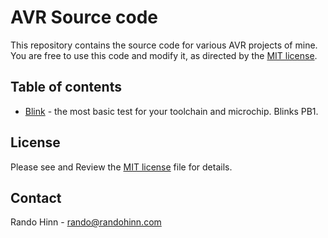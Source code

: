 # AVR Source code

This repository contains the source code for various AVR projects of mine. You are free to use
this code and modify it, as directed by the [MIT license](LICENSE.md).

## Table of contents

* [Blink](Blink) - the most basic test for your toolchain and microchip. Blinks PB1.


## License

Please see and Review the [MIT license](LICENSE.md) file for details.

## Contact

Rando Hinn - rando@randohinn.com